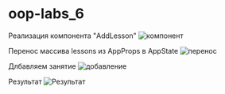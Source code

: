 # oop-labs_6
Реализация компонента "AddLesson" 
![ компонент](https://sun3-13.userapi.com/9BGHliCZTZqtKcv1r-H31Uqw0gFOvHN_iU03fA/J0XQoUH5x58.jpg)

 Перенос массива lessons из AppProps в AppState
![перенос](https://sun3-12.userapi.com/8OCP62bGRSgbXGVNzIj1RBJFRTm4tVmEu9vudQ/4357uaieOPI.jpg)

Длбавляем занятие 
![добавление](https://sun3-10.userapi.com/i4XdbmI1PmqRlBOuzKJ75zW6CC8OHFFqW_TBdw/37oX4sMyY7k.jpg)

Результат 
![Результат](https://sun3-11.userapi.com/_yTYVweDxsXv6czYMm6qvYa02lg1ezmaQSeidQ/PHZAn16WeOo.jpg)
